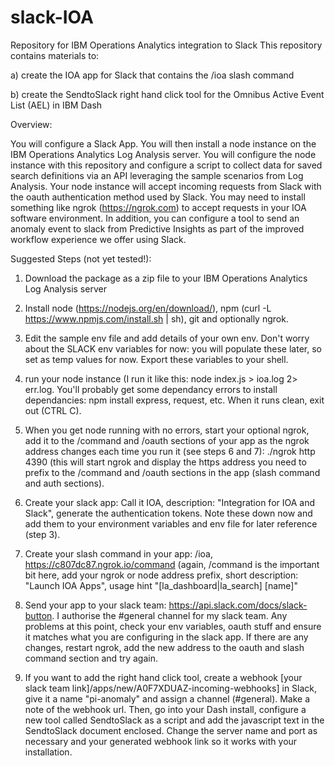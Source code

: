 # slack-IOA
Repository for IBM Operations Analytics integration to Slack
This repository contains materials to:

a)  create the IOA app for Slack that contains the /ioa slash command

b)  create the SendtoSlack right hand click tool for the Omnibus Active Event List (AEL) in IBM Dash

Overview:

You will configure a Slack App.  You will then install a node instance on the IBM Operations Analytics Log Analysis server.  You will configure the node instance with this repository and configure a script to collect data for saved search definitions via an API leveraging the sample scenarios from Log Analysis.  Your node instance will accept incoming requests from Slack with the oauth authentication method used by Slack.  You may need to install something like ngrok (https://ngrok.com) to accept requests in your IOA software environment.  In addition, you can configure a tool to send an anomaly event to slack from Predictive Insights as part of the improved workflow experience we offer using Slack.

Suggested Steps (not yet tested!):

1.  Download the package as a zip file to your IBM Operations Analytics Log Analysis server

2.  Install node (https://nodejs.org/en/download/), npm (curl -L https://www.npmjs.com/install.sh | sh), git and optionally ngrok.

3.  Edit the sample env file and add details of your own env.  Don't worry about the SLACK env variables for now:  you will populate these later, so set as temp values for now.  Export these variables to your shell.

4.  run your node instance (I run it like this:  node index.js > ioa.log 2> err.log.  You'll probably get some dependancy errors to install dependancies:  npm install express, request, etc.  When it runs clean, exit out (CTRL C).

5.  When you get node running with no errors, start your optional ngrok, add it to the /command and /oauth sections of your app as the ngrok address changes each time you run it (see steps 6 and 7):  ./ngrok http 4390 (this will start ngrok and display the https address you need to prefix to the /command and /oauth sections in the app (slash command and auth sections).

6.  Create your slack app:  Call it IOA, description: "Integration for IOA and Slack", generate the authentication tokens.  Note these down now and add them to your environment variables and env file for later reference (step 3).  

7.  Create your slash command in your app:  /ioa, https://c807dc87.ngrok.io/command (again, /command is the important bit here, add your ngrok or node address prefix, short description:  "Launch IOA Apps", usage hint "[la_dashboard|la_search] [name]"

8.  Send your app to your slack team:  https://api.slack.com/docs/slack-button.  I authorise the #general channel for my slack team.  Any problems at this point, check your env variables, oauth stuff and ensure it matches what you are configuring in the slack app.  If there are any changes, restart ngrok, add the new address to the oauth and slash command section and try again.

9.  If you want to add the right hand click tool, create a webhook [your slack team link]/apps/new/A0F7XDUAZ-incoming-webhooks] in Slack, give it a name "pi-anomaly" and assign a channel (#general).  Make a note of the webhook url.  Then, go into your Dash install, configure a new tool called SendtoSlack as a script and add the javascript text in the SendtoSlack document enclosed.  Change the server name and port as necessary and your generated webhook link so it works with your installation.
